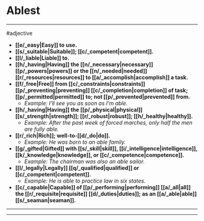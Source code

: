 # Ablest
---
#adjective
- **[[e/_easy|Easy]] to use.**
- **[[s/_suitable|Suitable]]; [[c/_competent|competent]].**
- **[[l/_liable|Liable]] to.**
- **[[h/_having|Having]] the [[n/_necessary|necessary]] [[p/_powers|powers]] or the [[n/_needed|needed]] [[r/_resources|resources]] to [[a/_accomplish|accomplish]] a task.**
- **[[f/_free|Free]] from [[c/_constraints|constraints]] [[p/_preventing|preventing]] [[c/_completion|completion]] of task; [[p/_permitted|permitted]] to; not [[p/_prevented|prevented]] from.**
	- _Example: I’ll see you as soon as I’m able._
- **[[h/_having|Having]] the [[p/_physical|physical]] [[s/_strength|strength]]; [[r/_robust|robust]]; [[h/_healthy|healthy]].**
	- _Example: After the past week of forced marches, only half the men are fully able._
- **[[r/_rich|Rich]]; well-to-[[d/_do|do]].**
	- _Example: He was born to an able family._
- **[[g/_gifted|Gifted]] with [[s/_skill|skill]], [[i/_intelligence|intelligence]], [[k/_knowledge|knowledge]], or [[c/_competence|competence]].**
	- _Example: The chairman was also an able sailor._
- **[[l/_legally|Legally]] [[q/_qualified|qualified]] or [[c/_competent|competent]].**
	- _Example: He is able to practice law in six states._
- **[[c/_capable|Capable]] of [[p/_performing|performing]] [[a/_all|all]] the [[r/_requisite|requisite]] [[d/_duties|duties]]; as an [[a/_able|able]] [[s/_seaman|seaman]].**
---
---
